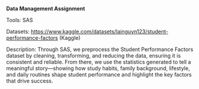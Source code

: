 **Data Management Assignment**

Tools: SAS

Datasets: https://www.kaggle.com/datasets/lainguyn123/student-performance-factors (Kaggle)

Description: Through SAS, we preprocess the Student Performance Factors dataset by cleaning, transforming, and reducing the data, ensuring it is consistent and reliable. From there, we use the statistics generated to tell a meaningful story—showing how study habits, family background, lifestyle, and daily routines shape student performance and highlight the key factors that drive success.

